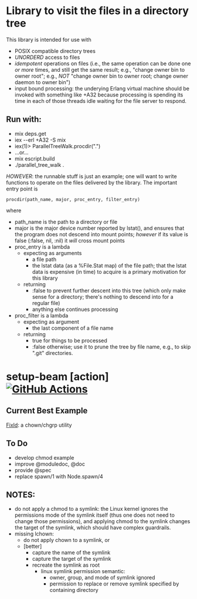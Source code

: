 Library to visit the files in a directory tree
==============================================

This library is intended for use with

* POSIX compatible directory trees
* *UNORDERD* access to files
* *idempotent* operations on files (i.e., the same operation can be done one *or more* times, and still get the same result; e.g., "change owner bin to owner root"; e.g., *NOT* "change owner bin to owner root; change owner daemon to owner bin")
* input bound processing: the underying Erlang virtual machine should be invoked with something like +A32 because processing is spending its time in each of those threads idle waiting for the file server to respond.

Run with:
---------
* mix deps.get
* iex --erl +A32 -S mix
* iex(1)> ParallelTreeWalk.procdir(".")
* ...or...
* mix escript.build
* ./parallel_tree_walk .

*HOWEVER*: the runnable stuff is just an example; one will want to write functions to operate on the files delivered by the library.  The important entry point is

    procdir(path_name, major, proc_entry, filter_entry)

where

* path_name is the path to a directory or file
* major is the major device number reported by lstat(), and ensures that the program does not descend into mount points; *however* if its value is false (:false, nil, :nil) it *will* cross mount points
* proc_entry is a lambda
  * expecting as arguments
    * a file path
    * the lstat data (as a %File.Stat map) of the file path; that the lstat data is expensive (in time) to acquire is a primary motivation for this library
  * returning
    * :false to prevent further descent into this tree (which only make sense for a directory; there's nothing to descend into for a regular file)
    * anything else continues processing
* proc_filter is a lambda
  * expecting as argument
    * the last component of a file name
  * returning
    * true for things to be processed
    * :false otherwise; use it to prune the tree by file name, e.g., to skip ".git" directories.

# setup-beam [action] [![GitHub Actions][ubuntu-img]][ubuntu]
[ubuntu]: https://github.com/thomasbuttler/ParallelTreeWalk
[ubuntu-img]: https://github.com/thomasbuttler/ParallelTreeWalk/workflows/ubuntu/badge.svg

Current Best Example
--------------------
[FixId](https://github.com/thomasbuttler/FixId): a chown/chgrp utility

To Do
-----
* develop chmod example
* improve @moduledoc, @doc
* provide @spec
* replace spawn/1 with Node.spawn/4

NOTES:
------

* do not apply a chmod to a symlink: the Linux kernel ignores the permissions mode of the symlink itself (thus one does not need to change those permissions), and applying chmod to the symlink changes the target of the symlink, which should have complex guardrails.
* missing lchown:
  * do not apply chown to a symlink, or
  * [better]
    * capture the name of the symlink
    * capture the target of the symlink
    * recreate the symlink as root
      * linux symlink permission semantic:
        * owner, group, and mode of symlink ignored
        * permission to replace or remove symlink specified by containing directory

